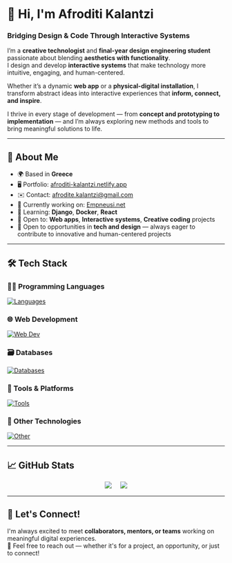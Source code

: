 # 👋 Hi, I'm Afroditi Kalantzi

### Bridging Design & Code Through Interactive Systems

I’m a **creative technologist** and **final-year design engineering student** passionate about blending **aesthetics with functionality**.  
I design and develop **interactive systems** that make technology more intuitive, engaging, and human-centered.

Whether it’s a dynamic **web app** or a **physical-digital installation**, I transform abstract ideas into interactive experiences that **inform, connect, and inspire**.

I thrive in every stage of development — from **concept and prototyping to implementation** — and I’m always exploring new methods and tools to bring meaningful solutions to life.

---

## 🔎 About Me

- 🌍 Based in **Greece**
- 🖥️ Portfolio: [afroditi-kalantzi.netlify.app](https://afroditi-kalantzi.netlify.app)
- ✉️ Contact: [afrodite.kalantzi@gmail.com](mailto:afrodite.kalantzi@gmail.com)
- 🚀 Currently working on: [Empneusi.net](https://www.empneusi.net)
- 🧠 Learning: **Django**, **Docker**, **React**
- 🤝 Open to: **Web apps**, **Interactive systems**, **Creative coding** projects  
- 💼 Open to opportunities in **tech and design** — always eager to contribute to innovative and human-centered projects

---

## 🛠️ Tech Stack

### 👩‍💻 Programming Languages  
[![Languages](https://skillicons.dev/icons?i=py,cpp,js,html,css,php)](https://skillicons.dev)

### 🌐 Web Development  
[![Web Dev](https://skillicons.dev/icons?i=django,flask,react,bootstrap,jquery,wordpress)](https://skillicons.dev)

### 🗃️ Databases  
[![Databases](https://skillicons.dev/icons?i=postgres,mysql)](https://skillicons.dev)

### 🧰 Tools & Platforms  
[![Tools](https://skillicons.dev/icons?i=git,github,docker,linux,anaconda)](https://skillicons.dev)

### 🧪 Other Technologies  
[![Other](https://skillicons.dev/icons?i=unity,androidstudio)](https://skillicons.dev)

---

## 📈 GitHub Stats

<p align="center">
  <img src="https://github-readme-stats.vercel.app/api?username=Nightdragon2000&show_icons=true&theme=tokyonight&hide_title=true" />
  &nbsp;&nbsp;&nbsp;
  <img src="https://github-readme-stats.vercel.app/api/top-langs/?username=Nightdragon2000&layout=compact&theme=tokyonight" />
</p>

---

## 📌 Let's Connect!

I'm always excited to meet **collaborators, mentors, or teams** working on meaningful digital experiences.  
💌 Feel free to reach out — whether it's for a project, an opportunity, or just to connect!  
